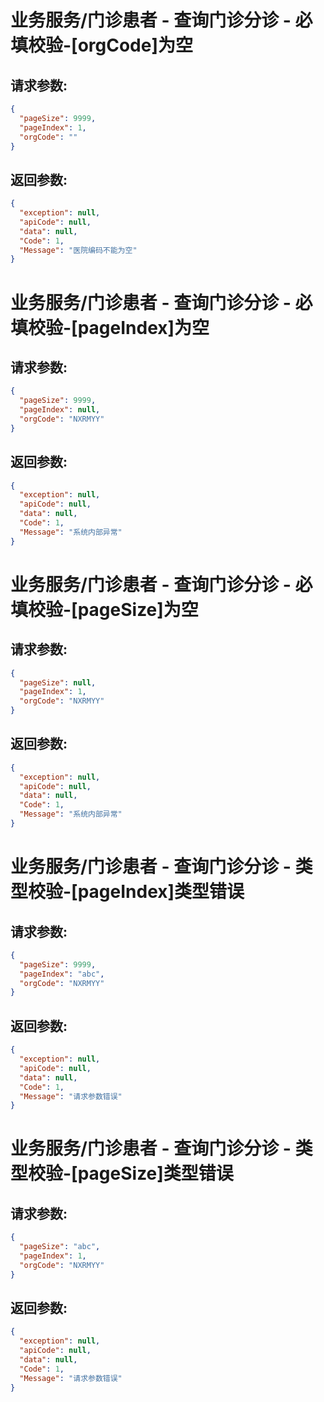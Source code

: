 
# 业务服务/门诊患者 - 查询门诊分诊 - 必填校验-[orgCode]为空
## 请求参数:
``` json
{
  "pageSize": 9999,
  "pageIndex": 1,
  "orgCode": ""
}
```
## 返回参数:
``` json
{
  "exception": null,
  "apiCode": null,
  "data": null,
  "Code": 1,
  "Message": "医院编码不能为空"
}
```
# 业务服务/门诊患者 - 查询门诊分诊 - 必填校验-[pageIndex]为空
## 请求参数:
``` json
{
  "pageSize": 9999,
  "pageIndex": null,
  "orgCode": "NXRMYY"
}
```
## 返回参数:
``` json
{
  "exception": null,
  "apiCode": null,
  "data": null,
  "Code": 1,
  "Message": "系统内部异常"
}
```
# 业务服务/门诊患者 - 查询门诊分诊 - 必填校验-[pageSize]为空
## 请求参数:
``` json
{
  "pageSize": null,
  "pageIndex": 1,
  "orgCode": "NXRMYY"
}
```
## 返回参数:
``` json
{
  "exception": null,
  "apiCode": null,
  "data": null,
  "Code": 1,
  "Message": "系统内部异常"
}
```
# 业务服务/门诊患者 - 查询门诊分诊 - 类型校验-[pageIndex]类型错误
## 请求参数:
``` json
{
  "pageSize": 9999,
  "pageIndex": "abc",
  "orgCode": "NXRMYY"
}
```
## 返回参数:
``` json
{
  "exception": null,
  "apiCode": null,
  "data": null,
  "Code": 1,
  "Message": "请求参数错误"
}
```
# 业务服务/门诊患者 - 查询门诊分诊 - 类型校验-[pageSize]类型错误
## 请求参数:
``` json
{
  "pageSize": "abc",
  "pageIndex": 1,
  "orgCode": "NXRMYY"
}
```
## 返回参数:
``` json
{
  "exception": null,
  "apiCode": null,
  "data": null,
  "Code": 1,
  "Message": "请求参数错误"
}
```